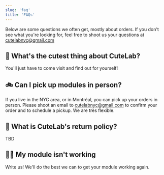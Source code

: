 ```yaml
---
slug: 'faq'
title: 'FAQs'
---
```


Below are some questions we often get, mostly about orders. If you don't see what you're looking for, feel free to shoot us your questions at [cutelabnyc@gmail.com](mailto:cutelabnyc@gmail.com)

## 🌺 What's the cutest thing about CuteLab?

You'll just have to come visit and find out for yourself!

## 🚲 Can I pick up modules in person?

If you live in the NYC area, or in Montréal, you can pick up your orders in person. Please shoot an email to [cutelabnyc@gmail.com](mailto:cutelabnyc@gmail.com) to confirm your order and to schedule a pickup. We are très flexible.

## 🔁 What is CuteLab's return policy?

TBD

## 👩‍🚒 My module isn't working

Write us! We'll do the best we can to get your module working again.
